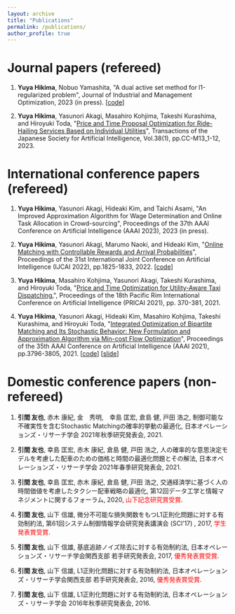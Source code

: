 ```yaml
---
layout: archive
title: "Publications"
permalink: /publications/
author_profile: true
---
```


# Journal papers (refereed)
1. **Yuya Hikima**, Nobuo Yamashita, "A dual active set method for l1-regularized problem", Journal of Industrial and Management Optimization, 2023 (in press). \[[code](https://github.com/Yuya-Hikima/AAAI2023-An-Improved-Approximation-Algorithm-for-Wage-Determination-and-Online-Task-Allocation)\]

1. **Yuya Hikima**, Yasunori Akagi, Masahiro Kohjima, Takeshi Kurashima, and Hiroyuki Toda, "[Price and Time Proposal Optimization for Ride-Hailing Services Based on Individual Utilities](https://www.jstage.jst.go.jp/article/tjsai/38/1/38_38-1_C-M13/_article/-char/en)", Transactions of the Japanese Society for Artificial Intelligence, Vol.38(1), pp.CC-M13_1-12, 2023.

# International conference papers (refereed)
1. **Yuya Hikima**, Yasunori Akagi, Hideaki Kim, and Taichi Asami, "An Improved Approximation Algorithm for Wage Determination and Online Task Allocation in Crowd-sourcing", Proceedings of the 37th AAAI Conference on Artificial Intelligence (AAAI 2023), 2023 (in press).

1. **Yuya Hikima**, Yasunori Akagi, Marumo Naoki, and Hideaki Kim, "[Online Matching with Controllable Rewards and Arrival Probabilities](https://www.ijcai.org/proceedings/2022/0254.pdf)", Proceedings of the 31st International Joint Conference on Artificial Intelligence (IJCAI 2022), pp.1825-1833, 2022. \[[code](https://github.com/Yuya-Hikima/IJCAI2022-Online-Matching-with-Controllable-Rewards-and-Arrival-Probabilities)\]

1. **Yuya Hikima**, Masahiro Kohjima, Yasunori Akagi, Takeshi Kurashima, and Hiroyuki Toda, "[Price and Time Optimization for Utility-Aware Taxi Dispatching.](https://link.springer.com/chapter/10.1007/978-3-030-89188-6_28)", Proceedings of the 18th Pacific Rim International Conference on Artificial Intelligence (PRICAI 2021), pp. 370-381, 2021.

1. **Yuya Hikima**, Yasunori Akagi, Hideaki Kim, Masahiro Kohjima, Takeshi Kurashima, and Hiroyuki Toda, "[Integrated Optimization of Bipartite Matching and Its Stochastic Behavior: New Formulation and Approximation Algorithm via Min-cost Flow Optimization](https://ojs.aaai.org/index.php/AAAI/article/view/16497)", Proceedings of the 35th AAAI Conference on Artificial Intelligence (AAAI 2021), pp.3796-3805, 2021. \[[code](https://github.com/Yuya-Hikima/AAAI-2021-Integrated-Optimization-fot-Bipartite-Matching-and-Its-Stochastic-Behavior)\] \[[slide](https://slideslive.com/38948403/integrated-optimization-of-bipartite-matching-and-its-stochastic-behavior-new-formulation-and-approximation-algorithm-via-mincost-flow-optimization)\] 


# Domestic conference papers (non-refereed)

1. **引間 友也**, 赤木 康紀, 金　秀明,　幸島 匡宏, 倉島 健, 戸田 浩之,  制御可能な不確実性を含むStochastic Matchingの確率的挙動の最適化, 日本オペレーションズ・リサーチ学会 2021年秋季研究発表会, 2021. 

1. **引間 友也**, 幸島 匡宏, 赤木 康紀, 倉島 健, 戸田 浩之,  人の確率的な意思決定モデルを考慮した配車のための価格と時間の最適化問題とその解法, 日本オペレーションズ・リサーチ学会 2021年春季研究発表会, 2021.

1. **引間 友也**, 幸島 匡宏, 赤木 康紀, 倉島 健, 戸田 浩之, 交通経済学に基づく人の時間価値を考慮したタクシー配車戦略の最適化, 第12回データ工学と情報マネジメントに関するフォーラム, 2020, <span style="color: red; ">山下記念研究賞受賞</span>.

1. **引間 友也**, 山下 信雄,  微分不可能な損失関数をもつL1正則化問題に対する有効制約法, 第61回システム制御情報学会研究発表講演会 (SCI’17) , 2017, <span style="color: red; ">学生発表賞受賞</span>. 

1. **引間 友也**, 山下 信雄,  基底追跡ノイズ除去に対する有効制約法, 日本オペレーションズ・リサーチ学会関西支部 若手研究発表会, 2017, <span style="color: red; ">優秀発表賞受賞</span>.

1. **引間 友也**, 山下 信雄,  L1正則化問題に対する有効制約法, 日本オペレーションズ・リサーチ学会関西支部 若手研究発表会, 2016, <span style="color: red; ">優秀発表賞受賞</span>.

1. **引間 友也**, 山下 信雄,  L1正則化問題に対する有効制約法, 日本オペレーションズ・リサーチ学会 2016年秋季研究発表会, 2016. 

